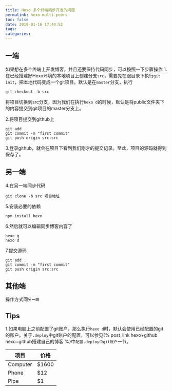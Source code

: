 ```yaml
---
title: Hexo 多个终端同步开发的问题
permalink: hexo-multi-peers
toc: false
date: 2019-01-16 17:44:52
tags:
categories:
---
```


## 一端
如果想在多个终端上开发博客，并且还要保持代码同步，可以按照一下步骤操作
1.在已经搭建好Hexo环境的本地项目上创建分支`src`，需要先在跟目录下执行`git init`，把本地代码变成一个git项目。默认是在`master`分支，执行
```
git checkout -b src
```
将项目切换到src分支，因为我们在执行`hexo d`的时候，默认是将public文件夹下的内容提交到git项目的master分支上。
<!-- more -->
2.将项目提交到github上
```
git add .
git commit -m "first commit"
git push origin src:src
```
3.登录github，就会在项目下看到我们刚才的提交记录。至此，项目的源码就得到保存了。

## 另一端
4.在另一端同步代码
```
git clone -b src 项目地址
```
5.安装必要的依赖
```
npm install hexo 
```
6.然后就可以编辑同步博客内容了
```
hexo g
hexo d
```
7.提交源码
```
git add .
git commit -m "first commit"
git push origin src:src
```
## 其他端
操作方式同`另一端`

## Tips
1.如果电脑上之前配置了git账户，那么执行`hexo d`时，默认会使用已经配置的git的账户。关于`.deploy`中git账户的配置，可以参见{% post_link hexo+github hexo+github搭建自己的博客 %}中`配置.deploy中git账户`一节。


项目     | 价格
-------- | ---
Computer | $1600
Phone    | $12
Pipe     | $1